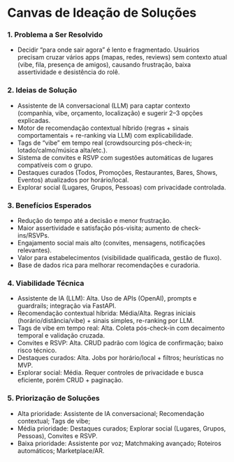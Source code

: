 # Canvas de Ideação de Soluções

### 1. Problema a Ser Resolvido

- Decidir “para onde sair agora” é lento e fragmentado. Usuários precisam cruzar vários apps (mapas, redes, reviews) sem contexto atual (vibe, fila, presença de amigos), causando frustração, baixa assertividade e desistência do rolê.

### 2. Ideias de Solução

- Assistente de IA conversacional (LLM) para captar contexto (companhia, vibe, orçamento, localização) e sugerir 2–3 opções explicadas.
- Motor de recomendação contextual híbrido (regras + sinais comportamentais + re-ranking via LLM) com explicabilidade.
- Tags de “vibe” em tempo real (crowdsourcing pós-check-in; lotado/calmo/música alta/etc.).
- Sistema de convites e RSVP com sugestões automáticas de lugares compatíveis com o grupo.
- Destaques curados (Todos, Promoções, Restaurantes, Bares, Shows, Eventos) atualizados por horário/local.
- Explorar social (Lugares, Grupos, Pessoas) com privacidade controlada.

### 3. Benefícios Esperados

- Redução do tempo até a decisão e menor frustração.
- Maior assertividade e satisfação pós-visita; aumento de check-ins/RSVPs.
- Engajamento social mais alto (convites, mensagens, notificações relevantes).
- Valor para estabelecimentos (visibilidade qualificada, gestão de fluxo).
- Base de dados rica para melhorar recomendações e curadoria.

### 4. Viabilidade Técnica

- Assistente de IA (LLM): Alta. Uso de APIs (OpenAI), prompts e guardrails; integração via FastAPI.
- Recomendação contextual híbrida: Média/Alta. Regras iniciais (horário/distância/vibe) + sinais simples, re-ranking por LLM.
- Tags de vibe em tempo real: Alta. Coleta pós-check-in com decaimento temporal e validação cruzada.
- Convites e RSVP: Alta. CRUD padrão com lógica de confirmação; baixo risco técnico.
- Destaques curados: Alta. Jobs por horário/local + filtros; heurísticas no MVP.
- Explorar social: Média. Requer controles de privacidade e busca eficiente, porém CRUD + paginação.

### 5. Priorização de Soluções

- Alta prioridade: Assistente de IA conversacional; Recomendação contextual; Tags de vibe;
- Média prioridade: Destaques curados; Explorar social (Lugares, Grupos, Pessoas), Convites e RSVP.
- Baixa prioridade: Assistente por voz; Matchmaking avançado; Roteiros automáticos; Marketplace/AR.